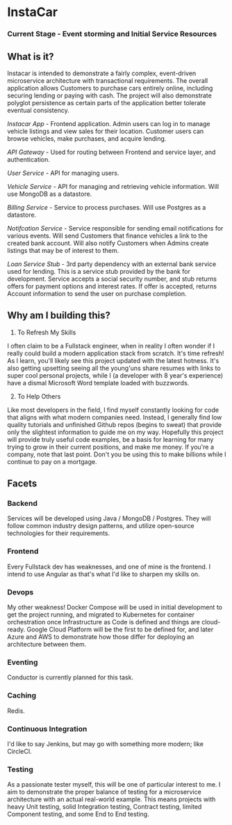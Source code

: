 # InstaCar

### Current Stage - Event storming and Initial Service Resources

## What is it?

Instacar is intended to demonstrate a fairly complex, event-driven microservice architecture with transactional requirements. The overall application allows Customers to purchase cars entirely online, including securing lending or paying with cash. The project will also demonstrate polyglot persistence as certain parts of the application better tolerate eventual consistency. 

*Instacar App* - Frontend application. Admin users can log in to manage vehicle listings and view sales for their location. Customer users can browse vehicles, make purchases, and acquire lending. 

*API Gateway* - Used for routing between Frontend and service layer, and authentication. 

*User Service* - API for managing users.

*Vehicle Service* - API for managing and retrieving vehicle information. Will use MongoDB as a datastore. 

*Billing Service* - Service to process purchases. Will use Postgres as a datastore.

*Notifcation Service* - Service responsible for sending email notifications for various events. Will send Customers that finance vehicles a link to the created bank account. Will also notify Customers when Admins create listings that may be of interest to them. 

*Loan Service Stub* - 3rd party dependency with an external bank service used for lending. This is a service stub provided by the bank for development. Service accepts a social security number, and stub returns offers for payment options and interest rates. If offer is accepted, returns Account information to send the user on purchase completion.

## Why am I building this?

1. To Refresh My Skills

I often claim to be a Fullstack engineer, when in reality I often wonder if I really could build a modern application stack from scratch. It's time refresh! As I learn, you'll likely see this project updated with the latest hotness. It's also getting upsetting seeing all the young'uns share resumes with links to super cool personal projects, while I (a developer with 8 year's experience) have a dismal Microsoft Word template loaded with buzzwords. 

2. To Help Others

Like most developers in the field, I find myself constantly looking for code that aligns with what modern companies need. Instead, I generally find low quality tutorials and unfinished Github repos (begins to sweat) that provide only the slightest information to guide me on my way. Hopefully this project will provide truly useful code examples, be a basis for learning for many trying to grow in their current positions, and make me money. If you're a company, note that last point. Don't you be using this to make billions while I continue to pay on a mortgage. 

## Facets

### Backend

Services will be developed using Java / MongoDB / Postgres. They will follow common industry design patterns, and utilize open-source technologies for their requirements. 

### Frontend 

Every Fullstack dev has weaknesses, and one of mine is the frontend. I intend to use Angular as that's what I'd like to sharpen my skills on.

### Devops

My other weakness! Docker Compose will be used in initial development to get the project running, and migrated to Kubernetes for container orchestration once Infrastructure as Code is defined and things are cloud-ready. Google Cloud Platform will be the first to be defined for, and later Azure and AWS to demonstrate how those differ for deploying an architecture between them. 

### Eventing

Conductor is currently planned for this task. 

### Caching 

Redis.

### Continuous Integration

I'd like to say Jenkins, but may go with something more modern; like CircleCI.

### Testing 

As a passionate tester myself, this will be one of particular interest to me. I aim to demonstrate the proper balance of testing for a microservice architecture with an actual real-world example. This means projects with heavy Unit testing, solid Integration testing, Contract testing, limited Component testing, and some End to End testing. 